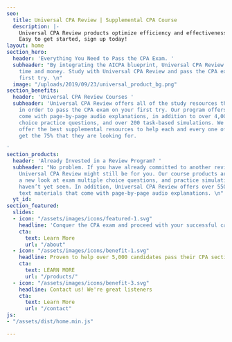 ```yaml
---
seo:
  title: Universal CPA Review | Supplemental CPA Course
  description: |-
    Universal CPA Review products optimize efficiency and effectiveness, all in an affordable package.
    Easy to get started, sign up today!
layout: home
section_hero:
  header: 'Everything You Need to Pass the CPA Exam. '
  subheader: "By integrating the AICPA blueprint, Universal CPA Review will save you
    time and money. Study with Universal CPA Review and pass the CPA exam on your
    first try. \n"
  image: "/uploads/2019/09/23/universal_product_bg.png"
section_benefits:
  header: 'Universal CPA Review Courses '
  subheader: 'Universal CPA Review offers all of the study resources that you need
    in order to pass the CPA exam on your first try. Our program offers E-books that
    come with page-by-page audio explanations, in addition to over 4,000 multiple
    choice practice questions, and over 200 task-based simulations. We are proud to
    offer the best supplemental resources to help each and every one of our students
    get the 75% that they are looking for.

'
section_products:
  header: 'Already Invested in a Review Program? '
  subheader: "No problem. If you have already committed to another review course,
    Universal CPA Review might still be for you. Our course products are guaranteed
    a new look at exam multiple choice questions, and practice simulations that you
    haven’t yet seen. In addition, Universal CPA Review offers over 550 pages of E-book
    text materials that come with page-by-page audio explanations. \n"
  yt_id: 
section_featured:
  slides:
  - icon: "/assets/images/icons/featured-1.svg"
    headline: 'Conquer the CPA exam and proceed with your successful career '
    cta:
      text: Learn More
      url: "/about"
  - icon: "/assets/images/icons/benefit-1.svg"
    headline: Proven to help over 5,000 candidates pass their CPA sections.
    cta:
      text: LEARN MORE
      url: "/products/"
  - icon: "/assets/images/icons/benefit-3.svg"
    headline: Contact us! We're great listeners
    cta:
      text: Learn More
      url: "/contact"
js:
- "/assets/dist/home.min.js"

---
```

